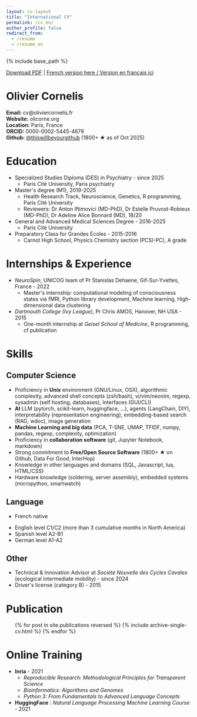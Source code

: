 ```yaml
---
layout: cv-layout
title: "International CV"
permalink: /cv_en/
author_profile: false
redirect_from:
  - /resume
  - /resume_en
---
```


{% include base_path %}

<p class="no-print">
  <a href="#" onclick="window.print(); return false;">Download PDF</a>
  |
  <a href="../cv_fr">French version here / Version en français ici</a>
</p>

<div class="cv-header">
  <h1>Olivier Cornelis</h1>
  <div class="cv-info">
    <div class="cv-info-item">
      <strong>Email:</strong> cv@oliviercornelis.fr
    </div>
    <div class="cv-info-item">
      <strong>Website:</strong> olicorne.org
    </div>
    <div class="cv-info-item">
      <strong>Location:</strong> Paris, France
    </div>
    <div class="cv-info-item">
      <strong>ORCID:</strong> 0000-0002-5445-4679
    </div>
    <div class="cv-info-item">
      <strong>Github:</strong> <a href="https://thiswillbeyourgithub.github.io/">@thiswillbeyourgithub</a> (1800+ ★ as of Oct 2025)
    </div>
  </div>
</div>



# Education
* Specialized Studies Diploma (DES) in Psychiatry - since 2025
    * Paris Cité University, Paris psychiatry
* Master's degree (M1), 2019-2025
    * Health Research Track, Neuroscience, Genetics, R programming, Paris Cité University
    * Reviewers: Dr Anton Iftimovici (MD-PhD), Dr Estelle Pruvost-Robieux (MD-PhD), Dr Adeline Alice Bonnard (MD), 18/20
* General and Advanced Medical Sciences Degree - 2016-2025
    * Paris Cité University
* Preparatory Class for Grandes Écoles - 2015-2016
    * Carnot High School, Physics Chemistry section (PCSI-PC), A grade



# Internships & Experience
* *NeuroSpin*, UNICOG team of Pr Stanislas Dehaene, Gif-Sur-Yvettes, France - 2022
    * Master's internship: computational modeling of consciousness states via fMRI, Python library development, Machine learning, High-dimensional data clustering
* *Dartmouth College (Ivy League)*, Pr Chris AMOS, Hanover, NH USA - 2015
    * One-month internship at *Geisel School of Medicine*, R programming, cf publication


# Skills
## Computer Science
* Proficiency in **Unix** environment (GNU/Linux, OSX), algorithmic complexity, advanced shell concepts (zsh/bash), vi/vim/neovim, regexp, sysadmin (self hosting, databases), Interfaces (GUI/CLI)
* **AI** LLM (pytorch, scikit-learn, huggingface, ...), agents (LangChain, DIY), interpretability (representation engineering), embedding-based search (RAG, wdoc), image generation
* **Machine Learning and big data** (PCA, T-SNE, UMAP, TFIDF, numpy, pandas, regexp, complexity, optimization)
* Proficiency in **collaboration software** (git, Jupyter Notebook, markdown)
* Strong commitment to **Free/Open Source Software** (1800+ ★ on Github, Data For Good, InterHop)
* Knowledge in other languages and domains (SQL, Javascript, lua, HTML/CSS)
* Hardware knowledge (soldering, server assembly), embedded systems (micropython, smartwatch)

## Language
- French native
* English level C1/C2 (more than 3 cumulative months in North America)
* Spanish level A2-B1
* German level A1-A2

## Other
* Technical & Innovation Advisor at *Société Nouvelle des Cycles Cavales* (ecological intermediate mobility) - since 2024
* Driver's license (category B) - 2015

# Publication
  <ul>{% for post in site.publications reversed %}
    {% include archive-single-cv.html %}
  {% endfor %}</ul>

# Online Training
* **Inria** - 2021
    * *Reproducible Research: Methodological Principles for Transparent Science*
    * *Bioinformatics: Algorithms and Genomes*
    * *Python 3: From Fundamentals to Advanced Language Concepts*
* **HuggingFace** : *Natural Language Processing Machine Learning Course* - 2021


